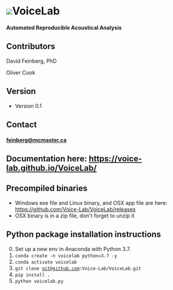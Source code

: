 <img src="Voicelab/favicon.ico">**VoiceLab**
======
**Automated Reproducible Acoustical Analysis**



## Contributors
David Feinberg, PhD  

Oliver Cook

## Version 
* Version 0.1

## Contact
#### feinberg@mcmaster.ca

## Documentation here: https://voice-lab.github.io/VoiceLab/

## Precompiled binaries
- Windows exe file and Linux binary, and OSX app file are here: https://github.com/Voice-Lab/VoiceLab/releases
- OSX binary is in a zip file, don't forget to unzip it


## Python package installation instructions
0. Set up a new env in Anaconda with Python 3.7.
1. <code>conda create -n voicelab python=3.7 -y</code>
2. <code>conda activate voicelab</code>
3. <code>git clone git@github.com:Voice-Lab/VoiceLab.git</code>
4. <code>pip install .</code>
5. <code>python voicelab.py<code>
